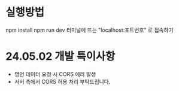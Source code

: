 # 실행방법

npm install
npm run dev
터미널에 뜨는 "localhost:포트번호" 로 접속하기

# 24.05.02 개발 특이사항

- 명언 데이터 요청 시 CORS 에러 발생
- 서버 측에서 CORS 허용 처리 부탁드립니다.
